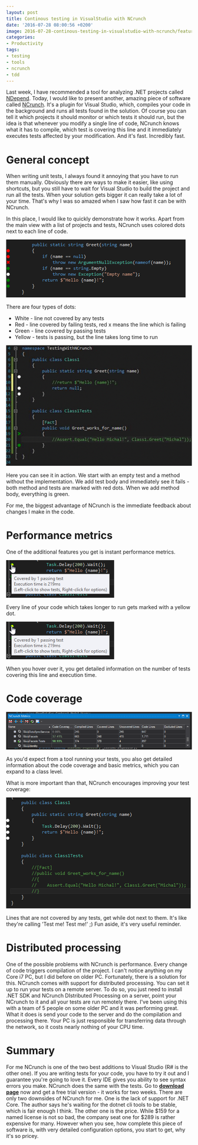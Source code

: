 ```yaml
---
layout: post
title: Continous testing in VisualStudio with NCrunch
date: '2016-07-28 08:00:56 +0200'
image: 2016-07-28-continous-testing-in-visualstudio-with-ncrunch/featured.png
categories:
- Productivity
tags:
- testing
- tools
- ncrunch
- tdd
---
```

Last week, I have recommended a tool for analyzing .NET projects called [NDepend](/2016/07/18/becoming-a-better-developer-with-ndepend/). Today, I would like to present another, amazing piece of software called [NCrunch](http://www.ncrunch.net/). It's a plugin for Visual Studio, which, compiles your code in the background and runs all tests found in the solution. Of course you can tell it which projects it should monitor or which tests it should run, but the idea is that whenever you modify a single line of code, NCrunch knows what it has to compile, which test is covering this line and it immediately executes tests affected by your modification. And it's fast. Incredibly fast.

# General concept
When writing unit tests, I always found it annoying that you have to run them manually. Obviously there are ways to make it easier, like using shortcuts, but you still have to wait for Visual Studio to build the project and run all the tests. When your solution gets bigger it can really take a lot of your time. That's why I was so amazed when I saw how fast it can be with NCrunch.

In this place, I would like to quickly demonstrate how it works. Apart from the main view with a list of projects and tests, NCrunch uses colored dots next to each line of code.

![NCrunch dots](/images/posts/2016-07-28-continous-testing-in-visualstudio-with-ncrunch/dots.png)

There are four types of dots:

* White - line not covered by any tests
* Red - line covered by failing tests, red x means the line which is failing
* Green - line covered by passing tests
* Yellow - tests is passing, but the line takes long time to run

![NCrunch coding](/images/posts/2016-07-28-continous-testing-in-visualstudio-with-ncrunch/coding.gif)

Here you can see it in action. We start with an empty test and a method without the implementation. We add test body and immediately see it fails - both method and tests are marked with red dots. When we add method body, everything is green.

For me, the biggest advantage of NCrunch is the immediate feedback about changes I make in the code.

# Performance metrics
One of the additional features you get is instant performance metrics.

![NCrunch preformance metrics 1](/images/posts/2016-07-28-continous-testing-in-visualstudio-with-ncrunch/performance-metrics-2.png)

Every line of your code which takes longer to run gets marked with a yellow dot.

![NCrunch preformance metrics 2](/images/posts/2016-07-28-continous-testing-in-visualstudio-with-ncrunch/performance-metrics-2.png)

When you hover over it, you get detailed information on the number of tests covering this line and execution time.

# Code coverage
![NCrunch code coverage](/images/posts/2016-07-28-continous-testing-in-visualstudio-with-ncrunch/metrics.png)

As you'd expect from a tool running your tests, you also get detailed information about the code coverage and basic metrics, which you can expand to a class level.

What is more important than that, NCrunch encourages improving your test coverage:

![NCrunch uncovered](/images/posts/2016-07-28-continous-testing-in-visualstudio-with-ncrunch/uncovered.png)

Lines that are not covered by any tests, get while dot next to them. It's like they're calling 'Test me! Test me!' ;) Fun aside, it's very useful reminder.

# Distributed processing
One of the possible problems with NCrunch is performance. Every change of code triggers compilation of the project. I can't notice anything on my Core i7 PC, but I did before on older PC. Fortunately, there is a solution for this. NCrunch comes with support for distributed processing. You can set it up to run your tests on a remote server. To do so, you just need to install .NET SDK and NCrunch DIstributed Processing on a server, point your NCrunch to it and all your tests are run remotely there. I've been using this with a team of 5 people on some older PC and it was performing great. What it does is send your code to the server and do the compilation and processing there. Your PC is just responsible for transferring data through the network, so it costs nearly nothing of your CPU time.

# Summary
For me NCrunch is one of the two best additions to Visual Studio (R# is the other one). If you are writing tests for your code, you have to try it out and I guarantee you're going to love it. Every IDE gives you ability to see syntax errors you make. NCrunch does the same with the tests. Go to [**download page**](http://www.ncrunch.net/download) now and get a free trial version - it works for two weeks. There are only two downsides of NCrunch for me. One is the lack of support for .NET Core. The author says he's waiting for the dotnet cli tools to be stable, which is fair enough I think. The other one is the price. While $159 for a named license is not so bad, the company seat one for $289 is rather expensive for many. However when you see, how complete this piece of software is, with very detailed configuration options, you start to get, why it's so pricey. 

